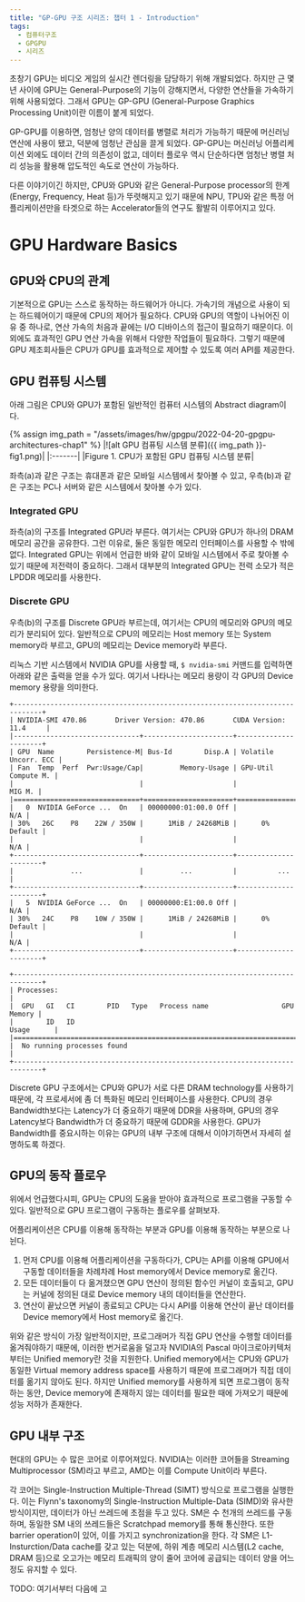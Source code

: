 ```yaml
---
title: "GP-GPU 구조 시리즈: 챕터 1 - Introduction"
tags:
  - 컴퓨터구조
  - GPGPU
  - 시리즈
---
```


초창기 GPU는 비디오 게임의 실시간 렌더링을 담당하기 위해 개발되었다.
하지만 근 몇 년 사이에 GPU는 General-Purpose의 기능이 강해지면서, 다양한 연산들을 가속하기 위해 사용되었다.
그래서 GPU는 GP-GPU (General-Purpose Graphics Processing Unit)이란 이름이 붙게 되었다.

GP-GPU를 이용하면, 엄청난 양의 데이터를 병렬로 처리가 가능하기 때문에 머신러닝 연산에 사용이 됐고, 덕분에 엄청난 관심을 끌게 되었다.
GP-GPU는 머신러닝 어플리케이션 외에도 데이터 간의 의존성이 없고, 데이터 플로우 역시 단순하다면 엄청난 병렬 처리 성능을 활용해 압도적인 속도로 연산이 가능하다.

다른 이야기이긴 하지만, CPU와 GPU와 같은 General-Purpose processor의 한계(Energy, Frequency, Heat 등)가 뚜렷해지고 있기 때문에
  NPU, TPU와 같은 특정 어플리케이션만을 타겟으로 하는 Accelerator들의 연구도 활발히 이루어지고 있다.


# GPU Hardware Basics

## GPU와 CPU의 관계

기본적으로 GPU는 스스로 동작하는 하드웨어가 아니다.
가속기의 개념으로 사용이 되는 하드웨어이기 때문에 CPU의 제어가 필요하다.
CPU와 GPU의 역할이 나뉘어진 이유 중 하나로, 연산 가속의 처음과 끝에는 I/O 디바이스의 접근이 필요하기 때문이다.
이외에도 효과적인 GPU 연산 가속을 위해서 다양한 작업들이 필요하다.
그렇기 때문에 GPU 제조회사들은 CPU가 GPU를 효과적으로 제어할 수 있도록 여러 API를 제공한다. 

## GPU 컴퓨팅 시스템

아래 그림은 CPU와 GPU가 포함된 일반적인 컴퓨터 시스템의 Abstract diagram이다.

{% assign img_path = "/assets/images/hw/gpgpu/2022-04-20-gpgpu-architectures-chap1" %}
|<a name="Figure 1">![alt GPU 컴퓨팅 시스템 분류]({{ img_path }}-fig1.png)</a>|
|:-------|
|Figure 1. CPU가 포함된 GPU 컴퓨팅 시스템 분류|

좌측(a)과 같은 구조는 휴대폰과 같은 모바일 시스템에서 찾아볼 수 있고,
  우측(b)과 같은 구조는 PC나 서버와 같은 시스템에서 찾아볼 수가 있다.
  
### Integrated GPU

좌측(a)의 구조를 Integrated GPU라 부른다. 여기서는 CPU와 GPU가 하나의 DRAM 메모리 공간을 공유한다.
그런 이유로, 둘은 동일한 메모리 인터페이스를 사용할 수 밖에 없다.
Integrated GPU는 위에서 언급한 바와 같이 모바일 시스템에서 주로 찾아볼 수 있기 때문에 저전력이 중요하다.
그래서 대부분의 Integrated GPU는 전력 소모가 적은 LPDDR 메모리를 사용한다.

### Discrete GPU

우측(b)의 구조를 Discrete GPU라 부르는데, 여기서는 CPU의 메모리와 GPU의 메모리가 분리되어 있다.
일반적으로 CPU의 메모리는 Host memory 또는 System memory라 부르고, GPU의 메모리는 Device memory라 부른다.

리눅스 기반 시스템에서 NVIDIA GPU를 사용할 때, `$ nvidia-smi` 커맨드를 입력하면 아래와 같은 출력을 얻을 수가 있다.
여기서 나타나는 메모리 용량이 각 GPU의 Device memory 용량을 의미한다.

```
+-----------------------------------------------------------------------------+
| NVIDIA-SMI 470.86       Driver Version: 470.86       CUDA Version: 11.4     |
|-------------------------------+----------------------+----------------------+
| GPU  Name        Persistence-M| Bus-Id        Disp.A | Volatile Uncorr. ECC |
| Fan  Temp  Perf  Pwr:Usage/Cap|         Memory-Usage | GPU-Util  Compute M. |
|                               |                      |               MIG M. |
|===============================+======================+======================|
|   0  NVIDIA GeForce ...  On   | 00000000:01:00.0 Off |                  N/A |
| 30%   26C    P8    22W / 350W |      1MiB / 24268MiB |      0%      Default |
|                               |                      |                  N/A |
+-------------------------------+----------------------+----------------------+
|              ...              |         ...          |          ...         |
+-------------------------------+----------------------+----------------------+
|   5  NVIDIA GeForce ...  On   | 00000000:E1:00.0 Off |                  N/A |
| 30%   24C    P8    10W / 350W |      1MiB / 24268MiB |      0%      Default |
|                               |                      |                  N/A |
+-------------------------------+----------------------+----------------------+

+-----------------------------------------------------------------------------+
| Processes:                                                                  |
|  GPU   GI   CI        PID   Type   Process name                  GPU Memory |
|        ID   ID                                                   Usage      |
|=============================================================================|
|  No running processes found                                                 |
+-----------------------------------------------------------------------------+
```

Discrete GPU 구조에서는 CPU와 GPU가 서로 다른 DRAM technology를 사용하기 때문에, 각 프로세서에 좀 더 특화된 메모리 인터페이스를 사용한다.
CPU의 경우 Bandwidth보다는 Latency가 더 중요하기 때문에 DDR을 사용하며, GPU의 경우 Latency보다 Bandwidth가 더 중요하기 때문에 GDDR을 사용한다.
GPU가 Bandwidth를 중요시하는 이유는 GPU의 내부 구조에 대해서 이야기하면서 자세히 설명하도록 하겠다.

## GPU의 동작 플로우

위에서 언급했다시피, GPU는 CPU의 도움을 받아야 효과적으로 프로그램을 구동할 수 있다.
일반적으로 GPU 프로그램이 구동하는 플로우를 살펴보자.

어플리케이션은 CPU를 이용해 동작하는 부분과 GPU를 이용해 동작하는 부분으로 나뉜다.
1. 먼저 CPU를 이용해 어플리케이션을 구동하다가, CPU는 API를 이용해 GPU에서 구동할 데이터들을 차례차례 Host memory에서 Device memory로 옮긴다.
2. 모든 데이터들이 다 옮겨졌으면 GPU 연산이 정의된 함수인 커널이 호출되고, GPU는 커널에 정의된 대로 Device memory 내의 데이터들을 연산한다.
3. 연산이 끝났으면 커널이 종료되고 CPU는 다시 API를 이용해 연산이 끝난 데이터를 Device memory에서 Host memory로 옮긴다.

위와 같은 방식이 가장 일반적이지만, 프로그래머가 직접 GPU 연산을 수행할 데이터를 옮겨줘야하기 때문에,
  이러한 번거로움을 덜고자 NVIDIA의 Pascal 마이크로아키텍처부터는 Unified memory란 것을 지원한다.
Unified memory에서는 CPU와 GPU가 동일한 Virtual memory address space를 사용하기 때문에 프로그래머가 직접 데이터를 옮기지 않아도 된다.
하지만 Unified memory를 사용하게 되면 프로그램이 동작하는 동안, Device memory에 존재하지 않는 데이터를 필요한 때에 가져오기 때문에 성능 저하가 존재한다.

## GPU 내부 구조

현대의 GPU는 수 많은 코어로 이루어져있다. NVIDIA는 이러한 코어들을 Streaming Multiprocessor (SM)라고 부르고, AMD는 이를 Compute Unit이라 부른다.

각 코어는 Single-Instruction Multiple-Thread (SIMT) 방식으로 프로그램을 실행한다.
이는 Flynn's taxonomy의 Single-Instruction Multiple-Data (SIMD)와 유사한 방식이지만, 데이터가 아닌 쓰레드에 초점을 두고 있다.
SM은 수 천개의 쓰레드를 구동하며, 동일한 SM 내의 쓰레드들은 Scratchpad memory를 통해 통신한다. 또한 barrier operation이 있어, 이를 가지고 synchronization을 한다.
각 SM은 L1-Insturction/Data cache를 갖고 있는 덕분에, 하위 계층 메모리 시스템(L2 cache, DRAM 등)으로 오고가는 메모리 트래픽의 양이 줄어
  코어에 공급되는 데이터 양을 어느정도 유지할 수 있다.

TODO: 여기서부터 다음에 고







